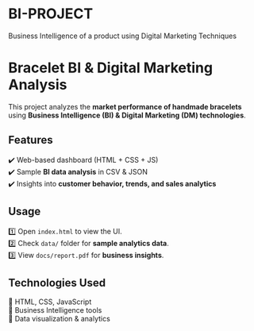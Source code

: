 # BI-PROJECT
Business Intelligence of a product using Digital Marketing Techniques
# Bracelet BI & Digital Marketing Analysis  

This project analyzes the **market performance of handmade bracelets** using **Business Intelligence (BI) & Digital Marketing (DM) technologies**.  

## Features  
✔️ Web-based dashboard (HTML + CSS + JS)  
✔️ Sample **BI data analysis** in CSV & JSON  
✔️ Insights into **customer behavior, trends, and sales analytics**  

## Usage  
1️⃣ Open `index.html` to view the UI.  
2️⃣ Check `data/` folder for **sample analytics data**.  
3️⃣ View `docs/report.pdf` for **business insights**.  

## Technologies Used  
🔹 HTML, CSS, JavaScript  
🔹 Business Intelligence tools  
🔹 Data visualization & analytics  
